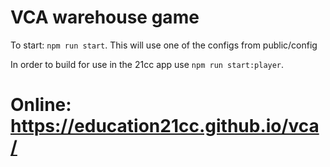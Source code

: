 # VCA warehouse game

To start: `npm run start`. This will use one of the configs from public/config

In order to build for use in the 21cc app use `npm run start:player`.

# Online: https://education21cc.github.io/vca/ 